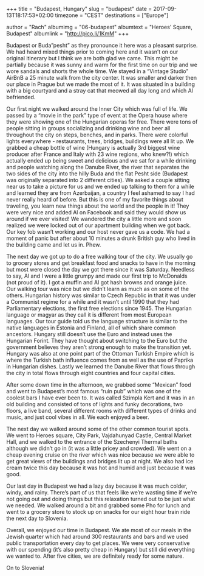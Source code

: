 +++
title = "Budapest, Hungary"
slug = "budapest"
date = 2017-09-13T18:17:53+02:00
timezone = "CEST"
destinations = ["Europe"]

author = "Rach"
albumimg = "06-budapest"
albumtext = "Heroes' Square, Budapest"
albumlink = "http://pico.li/1KmM"
+++

Budapest or Buda”pesht” as they pronounce it here was a pleasant surprise. We had heard mixed things prior to coming here and it wasn’t on our original itinerary but I think we are both glad we came. This might be partially because it was sunny and warm for the first time on our trip and we wore sandals and shorts the whole time. We stayed in a “Vintage Studio” AirBnB a 25 minute walk from the city center. It was smaller and darker then our place in Prague but we made the most of it. It was situated in a building with a big courtyard and a stray cat that meowed all day long and which Al befriended.

Our first night we walked around the Inner City which was full of life. We passed by a “movie in the park” type of event at the Opera house where they were showing one of the Hungarian operas for free. There were tons of people sitting in groups socializing and drinking wine and beer all throughout the city on steps, benches, and in parks. There were colorful lights everywhere - restaurants, trees, bridges, buildings were all lit up. We grabbed a cheap bottle of wine (Hungary is actually 3rd biggest wine producer after France and Italy with 23 wine regions, who knew?!) which actually ended up being sweet and delicious and we sat for a while drinking and people watching along the Danube River, the river that separates the two sides of the city into the hilly Buda and the flat Pesht side (Budapest was originally separated into 2 different cities). We asked a couple sitting near us to take a picture for us and we ended up talking to them for a while and learned they are from Azerbaijan, a country I feel ashamed to say I had never really heard of before. But this is one of my favorite things about traveling, you learn new things about the world and the people in it! They were very nice and added Al on Facebook and said they would show us around if we ever visited! We wandered the city a little more and soon realized we were locked out of our apartment building when we got back. Our key fob wasn’t working and our host never gave us a code. We had a moment of panic but after about 10 minutes a drunk British guy who lived in the building came and let us in. Phew.

The next day we got up to do a free walking tour of the city. We usually go to grocery stores and get breakfast food and snacks to have in the morning but most were closed the day we got there since it was Saturday. Needless to say, Al and I were a little grumpy and made our first trip to McDonalds (not proud of it). I got a muffin and Al got hash browns and orange juice. Our walking tour was nice but we didn’t learn as much as on some of the others. Hungarian history was similar to Czech Republic in that it was under a Communist regime for a while and it wasn’t until 1990 that they had Parliamentary elections, the first free elections since 1945. The Hungarian language or magyar as they call it is different from most European languages. Our tour guide told us the language structure is similar to the native languages in Estonia and Finland, all of which share common ancestors. Hungary still doesn’t use the Euro and instead uses the Hungarian Forint. They have thought about switching to the Euro but the government believes they aren’t strong enough to make the transition yet. Hungary was also at one point part of the Ottoman Turkish Empire which is where the Turkish bath influence comes from as well as the use of Paprika in Hungarian dishes. Lastly we learned the Danube River that flows through the city in total flows through eight countries and four capital cities.

After some down time in the afternoon, we grabbed some “Mexican” food and went to Budapest’s most famous “ruin pub” which was one of the coolest bars I have ever been to. It was called Szimpla Kert and it was in an old building and consisted of tons of lights and funky decorations, two floors, a live band, several different rooms with different types of drinks and music, and just cool vibes in all. We each enjoyed a beer.

The next day we walked around some of the other common tourist spots. We went to Heroes square, City Park, Vajdahunyad Castle, Central Market Hall, and we walked to the entrance of the Szechenyi Thermal baths although we didn’t go in (it was a little pricey and crowded). We went on a cheap evening cruise on the river which was nice because we were able to get great views of the buildings and bridges lit up at night. We also had ice cream twice this day because it was hot and humid and just because it was good.

Our last day in Budapest we had a lazy day because it was much colder, windy, and rainy. There’s part of us that feels like we’re wasting time if we’re not going out and doing things but this relaxation turned out to be just what we needed. We walked around a bit and grabbed some Pho for lunch and went to a grocery store to stock up on snacks for our eight hour train ride the next day to Slovenia.

Overall, we enjoyed our time in Budapest. We ate most of our meals in the Jewish quarter which had around 300 restaurants and bars and we used public transportation every day to get places. We were very conservative with our spending (it’s also pretty cheap in Hungary) but still did everything we wanted to. After five cities, we are definitely ready for some nature.

On to Slovenia!
